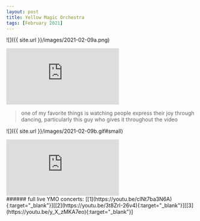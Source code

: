 ```yaml
---
layout: post
title: Yellow Magic Orchestra
tags: [February 2021]
---
```


![]({{ site.url }}/images/2021-02-09a.png)

<div class="responsive_iframe">
   <iframe src="https://www.youtube.com/embed/CT1st0QZPNE?start=17" frameborder="0" allow="accelerometer; autoplay; clipboard-write; encrypted-media; gyroscope; picture-in-picture" allowfullscreen></iframe>
</div>

> one of my favorite things is watching people express their joy through dancing, particularly this guy who gives it throughout the video

![]({{ site.url }}/images/2021-02-09b.gif#small)

<div class="responsive_iframe">
   <iframe src="https://www.youtube.com/embed/51P2cfrh9B0" frameborder="0" allow="accelerometer; autoplay; clipboard-write; encrypted-media; gyroscope; picture-in-picture" allowfullscreen></iframe>
</div>
###### full live YMO concerts: [[1](https://youtu.be/clNt7ba3N6A){:target="_blank"}][[2](https://youtu.be/3t8ZrI-26v4){:target="_blank"}][[3](https://youtu.be/y_X_zMKA7eo){:target="_blank"}]